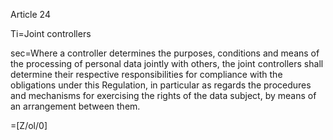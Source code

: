 Article 24

Ti=Joint controllers

sec=Where a controller determines the purposes, conditions and means of the processing of personal data jointly with others, the joint controllers shall determine their respective responsibilities for compliance with the obligations under this Regulation, in particular as regards the procedures and mechanisms for exercising the rights of the data subject, by means of an arrangement between them.

=[Z/ol/0]
